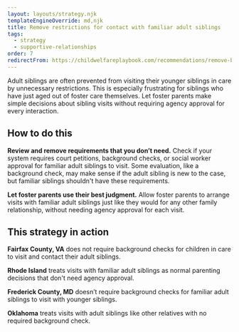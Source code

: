 ```yaml
---
layout: layouts/strategy.njk
templateEngineOverride: md,njk
title: Remove restrictions for contact with familiar adult siblings
tags:
  - strategy
  - supportive-relationships
order: 7
redirectFrom: https://childwelfareplaybook.com/recommendations/remove-barriers-for-visits-with-adult-siblings/
---
```


Adult siblings are often prevented from visiting their younger siblings in care by unnecessary restrictions. This is especially frustrating for siblings who have just aged out of foster care themselves. Let foster parents make simple decisions about sibling visits without requiring agency approval for every interaction.

## How to do this

**Review and remove requirements that you don’t need.** Check if your system requires court petitions, background checks, or social worker approval for familiar adult siblings to visit. Some evaluation, like a background check, may make sense if the adult sibling is new to the case, but familiar siblings shouldn't have these requirements.

**Let foster parents use their best judgment.** Allow foster parents to arrange visits with familiar adult siblings just like they would for any other family relationship, without needing agency approval for each visit.

## This strategy in action

**Fairfax County, VA** does not require background checks for children in care to visit and contact their adult siblings.

**Rhode Island** treats visits with familiar adult siblings as normal parenting decisions that don't need agency approval.

**Frederick County, MD** doesn’t require background checks for familiar adult siblings to visit with younger siblings.

**Oklahoma** treats visits with adult siblings like other relatives with no required background check.
